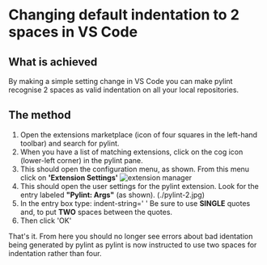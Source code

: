 # Changing default indentation to 2 spaces in VS Code
## What is achieved
By making a simple setting change in VS Code you can make pylint recognise 2 spaces as valid indentation on all your local repositories.

## The method
1. Open the extensions marketplace (icon of four squares in the left-hand toolbar) and search for pylint.
2. When you have a list of matching extensions, click on the cog icon (lower-left corner) in the pylint pane.
3. This should open the configuration menu, as shown. From this menu click on **'Extension Settings'** 
![extension manager](https://github.com/essuu27/Notebook/pylint-1.jpg)
4. This should open the user settings for the pylint extension. Look for the entry labeled **"Pylint: Args"** (as shown).
 (./pylint-2.jpg)
5. In the entry box type:
indent-string='  '
Be sure to use **SINGLE** quotes and, to put **TWO** spaces between the quotes.
6. Then click 'OK'

That's it. From here you should no longer see errors about bad identation being generated by pylint as pylint is now instructed to use two spaces for indentation rather than four.
